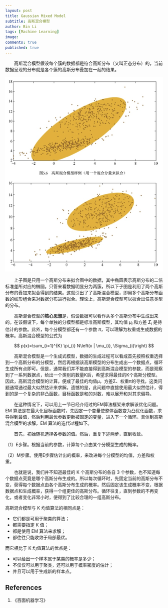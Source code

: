 ```yaml
---
layout: post
title: Gaussian Mixed Model
subtitle: 高斯混合模型
author: Bin Li
tags: [Machine Learning]
image: 
comments: true
published: true
---
```


　　高斯混合模型假设每个簇的数据都是符合高斯分布（又叫正态分布）的，当前数据呈现的分布就是各个簇的高斯分布叠加在一起的结果。

<p align="center">
  <img width="" height="" src="/img/media/15620491807297.jpg">
</p>

　　上子图是只用一个高斯分布来拟合图中的数据，其中椭圆表示高斯分布的二倍标准差所对应的椭圆。只管来看数据明显分为两簇，所以下子图是利用了两个高斯分布的叠加来拟合得到的结果。这就引出了了高斯混合模型，即用多个高斯分布函数的线形组合来对数据分布进行拟合。理论上，高斯混合模型可以拟合出任意类型的分布。

　　高斯混合模型的**核心思想**是，假设数据可以看作从多个高斯分布中生成出来的。在该假设下，每个单独的分模型都是标准高斯模型，其均值 $\mu_i$ 和方差 $\Sigma_i$ 是待估计的参数。此外，每个分模型都还有一个参数 $\pi$，可以理解为权重或生成数据的概率。高斯混合模型的公式为

$$
p(x)=\sum_{i=1}^{K} \pi_{i} N\left(x | \mu_{i}, \Sigma_{i}\right)
$$

　　高斯混合模型是一个生成式模型，数据的生成过程可以看成首先按照权重选择到一个高斯分布的分模型，然后再根据该高斯模型的分布生成出一个数据点，循环生成所有点即可。但是，通常我们并不能直接得到高斯混合模型的参数，而是观察到了一系列数据点，给出一个类别的数量K后，希望求得最佳的K个高斯分模型。因此，高斯混合模型的计算，便成了最佳的均值μ，方差Σ、权重π的寻找，这类问题通常通过最大似然估计来求解。遗憾的是，此问题中直接使用最大似然估计，得到的是一个复杂的非凸函数，目标函数是和的对数，难以展开和对其求偏导。

　　在这种情况下，可以用上一节已经介绍过的EM算法框架来求解该优化问题。EM 算法是在最大化目标函数时，先固定一个变量使整体函数变为凸优化函数，求导得到最值，然后利用最优参数更新被固定的变量，进入下一个循环。具体到高斯混合模型的求解，EM 算法的迭代过程如下。

　　首先，初始随机选择各参数的值。然后，重复下述两步，直到收敛。

（1）E步骤。根据当前的参数，计算每个点由某个分模型生成的概率。

（2）M步骤。使用E步骤估计出的概率，来改进每个分模型的均值，方差和权重。

　　也就是说，我们并不知道最佳的 K 个高斯分布的各自 3 个参数，也不知道每个数据点究竟是哪个高斯分布生成的。所以每次循环时，先固定当前的高斯分布不变，获得每个数据点由各个高斯分布生成的概率。然后固定该生成概率不变，根据数据点和生成概率，获得一个组更佳的高斯分布。循环往复，直到参数的不再变化，或者变化非常小时，便得到了比较合理的一组高斯分布。

高斯混合模型与 K 均值算法的相同点是：
* 它们都是可用于聚类的算法；
* 都需要指定 K 值；
* 都是使用 EM 算法来求解；
* 都往往只能收敛于局部最优。

而它相比于 K 均值算法的优点是：
* 可以给出一个样本属于某类的概率是多少；
* 不仅仅可以用于聚类，还可以用于概率密度的估计；
* 并且可以用于生成新的样本点。

## References
1. 《百面机器学习》
